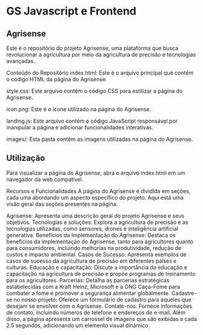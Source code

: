 # GS Javascript e Frontend
## Agrisense

Este é o repositório do projeto Agrisense, uma plataforma que busca revolucionar a agricultura por meio da agricultura de precisão e tecnologias avançadas.

Conteúdo do Repositório
index.html: Este é o arquivo principal que contém o código HTML da página do Agrisense. 

style.css: Este arquivo contém o código CSS para estilizar a página do Agrisense.

icon.png: Este é o ícone utilizado na página do Agrisense.

landing.js: Este arquivo contém o código JavaScript responsável por manipular a página e adicionar funcionalidades interativas.

images/: Esta pasta contém as imagens utilizadas na página do Agrisense.

## Utilização
Para visualizar a página do Agrisense, abra o arquivo index.html em um navegador da web compatível.

Recursos e Funcionalidades
A página do Agrisense é dividida em seções, cada uma abordando um aspecto específico do projeto. Aqui está uma visão geral das seções presentes na página:

Agrisense: Apresenta uma descrição geral do projeto Agrisense e seus objetivos.
Tecnologias e soluções: Explora a agricultura de precisão e as tecnologias utilizadas, como sensores, drones e inteligência artificial generativa.
Benefícios da Implementação do Agrisense: Destaca os benefícios da implementação do Agrisense, tanto para agricultores quanto para consumidores, incluindo melhorias na produtividade, redução de custos e impacto ambiental.
Casos de Sucesso: Apresenta exemplos de casos de sucesso da agricultura de precisão em diferentes países e culturas.
Educação e capacitação: Discute a importância da educação e capacitação na agricultura de precisão e propõe programas de treinamento para os agricultores.
Parcerias: Detalha as parcerias estratégicas estabelecidas com a Kraft Heinz, Microsoft e a ONG Caça-Fome para combater a fome e promover a segurança alimentar globalmente.
Cadastre-se no nosso projeto: Oferece um formulário de cadastro para aqueles que desejam se envolver com o Agrisense.
Contate-nos: Fornece informações de contato, incluindo números de telefone e endereços de e-mail.
Além disso, a página apresenta um carrossel de imagens que são exibidas a cada 2.5 segundos, adicionando um elemento visual dinâmico.
